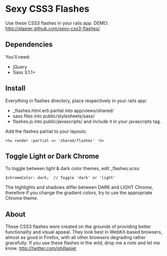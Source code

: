 # Sexy CSS3 Flashes

Use these CSS3 flashes in your rails app.
DEMO: http://plapier.github.com/sexy-css3-flashes/

## Dependencies

You'll need:

* jQuery
* Sass 3.1.1+

## Install

Everything in flashes directory, place respectively in your rails app:

* _flashes.html.erb partial into app/views/shared/
* sass files into public/stylesheets/sass/
* flashes.js into public/javascripts/ and include it in your javascripts tag.

Add the flashes partial to your layouts:

    <%= render :partial => 'shared/flashes' -%>

## Toggle Light or Dark Chrome

To toggle between light & dark color themes, edit _flashes.scss:

    $chromeColor: dark;  // Toggle 'dark' or 'light'

The highlights and shadows differ between DARK and LIGHT Chrome, therefore if you change the gradient colors, try to use the appropriate Chrome theme.

## About

These CSS3 flashes were created on the grounds of providing better functionality and visual appeal. They look best in WebKit-based browsers, almost as good in Firefox, with all other browsers degrading rather gracefully. If you use these flashes in the wild, drop me a note and let me know. http://twitter.com/phillapier


